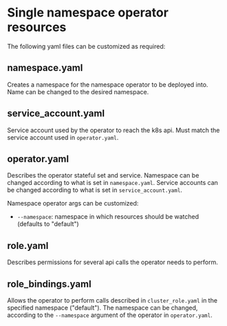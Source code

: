 # Single namespace operator resources

The following yaml files can be customized as required:

## namespace.yaml

Creates a namespace for the namespace operator to be deployed into. Name can be changed to the desired namespace.

## service_account.yaml

Service account used by the operator to reach the k8s api. Must match the service account used in `operator.yaml`.

## operator.yaml

Describes the operator stateful set and service.
Namespace can be changed according to what is set in `namespace.yaml`.
Service accounts can be changed according to what is set in `service_account.yaml`.

Namespace operator args can be customized:

* `--namespace`: namespace in which resources should be watched (defaults to "default")

## role.yaml

Describes permissions for several api calls the operator needs to perform.

## role_bindings.yaml

Allows the operator to perform calls described in `cluster_role.yaml` in the specified namespace ("default"). The namespace can be changed, according to the `--namespace` argument of the operator in `operator.yaml`.
